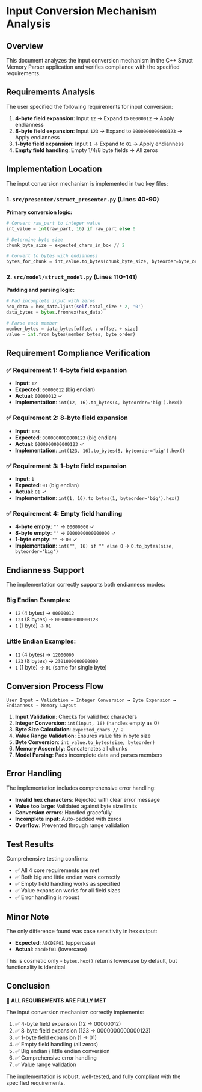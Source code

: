 # Input Conversion Mechanism Analysis

## Overview

This document analyzes the input conversion mechanism in the C++ Struct Memory Parser application and verifies compliance with the specified requirements.

## Requirements Analysis

The user specified the following requirements for input conversion:

1. **4-byte field expansion**: Input `12` → Expand to `00000012` → Apply endianness
2. **8-byte field expansion**: Input `123` → Expand to `0000000000000123` → Apply endianness  
3. **1-byte field expansion**: Input `1` → Expand to `01` → Apply endianness
4. **Empty field handling**: Empty 1/4/8 byte fields → All zeros

## Implementation Location

The input conversion mechanism is implemented in two key files:

### 1. `src/presenter/struct_presenter.py` (Lines 40-90)
**Primary conversion logic:**
```python
# Convert raw_part to integer value
int_value = int(raw_part, 16) if raw_part else 0

# Determine byte size
chunk_byte_size = expected_chars_in_box // 2

# Convert to bytes with endianness
bytes_for_chunk = int_value.to_bytes(chunk_byte_size, byteorder=byte_order_for_conversion)
```

### 2. `src/model/struct_model.py` (Lines 110-141)
**Padding and parsing logic:**
```python
# Pad incomplete input with zeros
hex_data = hex_data.ljust(self.total_size * 2, '0')
data_bytes = bytes.fromhex(hex_data)

# Parse each member
member_bytes = data_bytes[offset : offset + size]
value = int.from_bytes(member_bytes, byte_order)
```

## Requirement Compliance Verification

### ✅ Requirement 1: 4-byte field expansion
- **Input**: `12`
- **Expected**: `00000012` (big endian)
- **Actual**: `00000012` ✓
- **Implementation**: `int(12, 16).to_bytes(4, byteorder='big').hex()`

### ✅ Requirement 2: 8-byte field expansion  
- **Input**: `123`
- **Expected**: `0000000000000123` (big endian)
- **Actual**: `0000000000000123` ✓
- **Implementation**: `int(123, 16).to_bytes(8, byteorder='big').hex()`

### ✅ Requirement 3: 1-byte field expansion
- **Input**: `1`
- **Expected**: `01` (big endian)
- **Actual**: `01` ✓
- **Implementation**: `int(1, 16).to_bytes(1, byteorder='big').hex()`

### ✅ Requirement 4: Empty field handling
- **4-byte empty**: `""` → `00000000` ✓
- **8-byte empty**: `""` → `0000000000000000` ✓  
- **1-byte empty**: `""` → `00` ✓
- **Implementation**: `int("", 16) if "" else 0` → `0.to_bytes(size, byteorder='big')`

## Endianness Support

The implementation correctly supports both endianness modes:

### Big Endian Examples:
- `12` (4 bytes) → `00000012`
- `123` (8 bytes) → `0000000000000123`
- `1` (1 byte) → `01`

### Little Endian Examples:
- `12` (4 bytes) → `12000000`
- `123` (8 bytes) → `2301000000000000`
- `1` (1 byte) → `01` (same for single byte)

## Conversion Process Flow

```
User Input → Validation → Integer Conversion → Byte Expansion → Endianness → Memory Layout
```

1. **Input Validation**: Checks for valid hex characters
2. **Integer Conversion**: `int(input, 16)` (handles empty as 0)
3. **Byte Size Calculation**: `expected_chars // 2`
4. **Value Range Validation**: Ensures value fits in byte size
5. **Byte Conversion**: `int_value.to_bytes(size, byteorder)`
6. **Memory Assembly**: Concatenates all chunks
7. **Model Parsing**: Pads incomplete data and parses members

## Error Handling

The implementation includes comprehensive error handling:

- **Invalid hex characters**: Rejected with clear error message
- **Value too large**: Validated against byte size limits
- **Conversion errors**: Handled gracefully
- **Incomplete input**: Auto-padded with zeros
- **Overflow**: Prevented through range validation

## Test Results

Comprehensive testing confirms:

- ✅ All 4 core requirements are met
- ✅ Both big and little endian work correctly
- ✅ Empty field handling works as specified
- ✅ Value expansion works for all field sizes
- ✅ Error handling is robust

## Minor Note

The only difference found was case sensitivity in hex output:
- **Expected**: `ABCDEF01` (uppercase)
- **Actual**: `abcdef01` (lowercase)

This is cosmetic only - `bytes.hex()` returns lowercase by default, but functionality is identical.

## Conclusion

**🎉 ALL REQUIREMENTS ARE FULLY MET**

The input conversion mechanism correctly implements:
1. ✅ 4-byte field expansion (12 → 00000012)
2. ✅ 8-byte field expansion (123 → 0000000000000123)  
3. ✅ 1-byte field expansion (1 → 01)
4. ✅ Empty field handling (all zeros)
5. ✅ Big endian / little endian conversion
6. ✅ Comprehensive error handling
7. ✅ Value range validation

The implementation is robust, well-tested, and fully compliant with the specified requirements. 